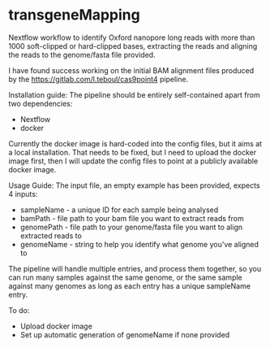 # transgeneMapping
Nextflow workflow to identify Oxford nanopore long reads with more than 1000 soft-clipped or hard-clipped bases, extracting the reads and aligning the reads to the genome/fasta file provided. 

I have found success working on the initial BAM alignment files produced by the https://gitlab.com/l.teboul/cas9point4 pipeline. 

Installation guide:
The pipeline should be entirely self-contained apart from two dependencies:
* Nextflow
* docker

Currently the docker image is hard-coded into the config files, but it aims at a local installation. That needs to be fixed, but I need to upload the docker image first, then I will update the config files to point at a publicly available docker image.

Usage Guide:
The input file, an empty example has been provided, expects 4 inputs:
* sampleName - a unique ID for each sample being analysed
* bamPath - file path to your bam file you want to extract reads from
* genomePath - file path to your genome/fasta file you want to align extracted reads to
* genomeName - string to help you identify what genome you've aligned to

The pipeline will handle multiple entries, and process them together, so you can run many samples against the same genome, or the same sample against many genomes as long as each entry has a unique sampleName entry.

To do:
* Upload docker image
* Set up automatic generation of genomeName if none provided
